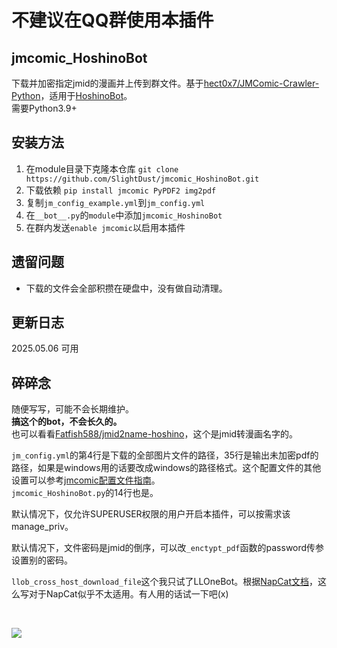 # 不建议在QQ群使用本插件


## jmcomic_HoshinoBot

下载并加密指定jmid的漫画并上传到群文件。基于[hect0x7/JMComic-Crawler-Python](https://github.com/hect0x7/JMComic-Crawler-Python)，适用于[HoshinoBot](https://github.com/Ice9Coffee/HoshinoBot)。  
需要Python3.9+

## 安装方法
1. 在module目录下克隆本仓库 `git clone https://github.com/SlightDust/jmcomic_HoshinoBot.git`
2. 下载依赖 `pip install jmcomic PyPDF2 img2pdf`
3. 复制`jm_config_example.yml`到`jm_config.yml`
4. 在`__bot__.py`的`module`中添加`jmcomic_HoshinoBot`
5. 在群内发送`enable jmcomic`以启用本插件

## 遗留问题
- 下载的文件会全部积攒在硬盘中，没有做自动清理。  

## 更新日志
2025.05.06 可用

## 碎碎念
随便写写，可能不会长期维护。  
**搞这个的bot，不会长久的。**  
也可以看看[Fatfish588/jmid2name-hoshino](https://github.com/Fatfish588/jmid2name-hoshino)，这个是jmid转漫画名字的。  

`jm_config.yml`的第4行是下载的全部图片文件的路径，35行是输出未加密pdf的路径，如果是windows用的话要改成windows的路径格式。这个配置文件的其他设置可以参考[jmcomic配置文件指南](https://jmcomic.readthedocs.io/zh-cn/latest/option_file_syntax/#)。  
`jmcomic_HoshinoBot.py`的14行也是。  
  
默认情况下，仅允许SUPERUSER权限的用户开启本插件，可以按需求该manage_priv。  
  
默认情况下，文件密码是jmid的倒序，可以改`_enctypt_pdf`函数的password传参设置别的密码。  
  
`llob_cross_host_download_file`这个我只试了LLOneBot。根据[NapCat文档](https://napneko.github.io/onebot/napcat#napcat-%E8%B5%84%E6%BA%90-url-%E5%8F%82%E6%95%B0%E7%B1%BB%E5%9E%8B)，这么写对于NapCat似乎不太适用。有人用的话试一下吧(x)  
    
<br>

![](https://s2.loli.net/2025/05/07/3tic9aP45MJAqGw.png)
